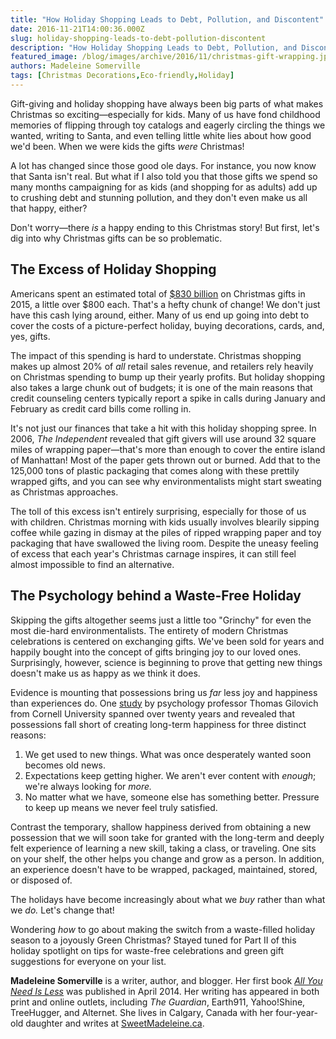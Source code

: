 ```yaml
---
title: "How Holiday Shopping Leads to Debt, Pollution, and Discontent"
date: 2016-11-21T14:00:36.000Z
slug: holiday-shopping-leads-to-debt-pollution-discontent
description: "How Holiday Shopping Leads to Debt, Pollution, and Discontent"
featured_image: /blog/images/archive/2016/11/christmas-gift-wrapping.jpg
authors: Madeleine Somerville
tags: [Christmas Decorations,Eco-friendly,Holiday]
---
```


Gift-giving and holiday shopping have always been big parts of what makes Christmas so exciting—especially for kids. Many of us have fond childhood memories of flipping through toy catalogs and eagerly circling the things we wanted, writing to Santa, and even telling little white lies about how good we'd been. When we were kids the gifts _were_ Christmas!

A lot has changed since those good ole days. For instance, you now know that Santa isn't real. But what if I also told you that those gifts we spend so many months campaigning for as kids (and shopping for as adults) add up to crushing debt and stunning pollution, and they don't even make us all that happy, either?

Don't worry—there _is_ a happy ending to this Christmas story! But first, let's dig into why Christmas gifts can be so problematic.

## The Excess of Holiday Shopping

Americans spent an estimated total of [$830 billion](https://www.statista.com/topics/991/us-christmas-season/) on Christmas gifts in 2015, a little over $800 each. That's a hefty chunk of change! We don't just have this cash lying around, either. Many of us end up going into debt to cover the costs of a picture-perfect holiday, buying decorations, cards, and, yes, gifts.

The impact of this spending is hard to understate. Christmas shopping makes up almost 20% of _all_ retail sales revenue, and retailers rely heavily on Christmas spending to bump up their yearly profits. But holiday shopping also takes a large chunk out of budgets; it is one of the main reasons that credit counseling centers typically report a spike in calls during January and February as credit card bills come rolling in.

It's not just our finances that take a hit with this holiday shopping spree. In 2006, _The Independent_ revealed that gift givers will use around 32 square miles of wrapping paper—that's more than enough to cover the entire island of Manhattan! Most of the paper gets thrown out or burned. Add that to the 125,000 tons of plastic packaging that comes along with these prettily wrapped gifts, and you can see why environmentalists might start sweating as Christmas approaches.

The toll of this excess isn't entirely surprising, especially for those of us with children. Christmas morning with kids usually involves blearily sipping coffee while gazing in dismay at the piles of ripped wrapping paper and toy packaging that have swallowed the living room. Despite the uneasy feeling of excess that each year's Christmas carnage inspires, it can still feel almost impossible to find an alternative.

## The Psychology behind a Waste-Free Holiday

Skipping the gifts altogether seems just a little too "Grinchy" for even the most die-hard environmentalists. The entirety of modern Christmas celebrations is centered on exchanging gifts. We've been sold for years and happily bought into the concept of gifts bringing joy to our loved ones. Surprisingly, however, science is beginning to prove that getting new things doesn't make us as happy as we think it does.

Evidence is mounting that possessions bring us _far_ less joy and happiness than experiences do. One [study](http://www.forbes.com/sites/travisbradberry/2016/08/09/why-you-should-spend-your-money-on-experiences-not-things/#17a629991c08) by psychology professor Thomas Gilovich from Cornell University spanned over twenty years and revealed that possessions fall short of creating long-term happiness for three distinct reasons:

1. We get used to new things. What was once desperately wanted soon becomes old news.
2. Expectations keep getting higher. We aren't ever content with _enough_; we're always looking for _more._
3. No matter what we have, someone else has something better. Pressure to keep up means we never feel truly satisfied.

Contrast the temporary, shallow happiness derived from obtaining a new possession that we will soon take for granted with the long-term and deeply felt experience of learning a new skill, taking a class, or traveling. One sits on your shelf, the other helps you change and grow as a person. In addition, an experience doesn't have to be wrapped, packaged, maintained, stored, or disposed of.

The holidays have become increasingly about what we _buy_ rather than what we _do._ Let's change that!

Wondering _how_ to go about making the switch from a waste-filled holiday season to a joyously Green Christmas? Stayed tuned for Part II of this holiday spotlight on tips for waste-free celebrations and green gift suggestions for everyone on your list.

**Madeleine Somerville** is a writer, author, and blogger. Her first book _[All You Need Is Less](https://www.amazon.com/All-You-Need-Less-Eco-friendly/dp/1936740796/ref=redir%5Fmobile%5Fdesktop?ie=UTF8&keywords=all%20you%20need%20is%20less&qid=1384833699&ref%5F=redir%5Fmdp%5Fmobile&ref%5F=sr%5F1%5F1&sr=8-1#featureBulletsAndDetailBullets%5Fsecondary%5Fview%5Fdiv%5F1420603307068)_ was published in April 2014\. Her writing has appeared in both print and online outlets, including _The Guardian_, Earth911, Yahoo!Shine, TreeHugger, and Alternet. She lives in Calgary, Canada with her four-year-old daughter and writes at [SweetMadeleine.ca](http://SweetMadeleine.ca).